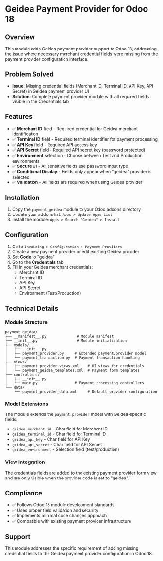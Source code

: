 # Geidea Payment Provider for Odoo 18

## Overview
This module adds Geidea payment provider support to Odoo 18, addressing the issue where necessary merchant credential fields were missing from the payment provider configuration interface.

## Problem Solved
- **Issue**: Missing credential fields (Merchant ID, Terminal ID, API Key, API Secret) in Geidea payment provider UI
- **Solution**: Complete payment provider module with all required fields visible in the Credentials tab

## Features
- ✅ **Merchant ID** field - Required credential for Geidea merchant identification
- ✅ **Terminal ID** field - Required terminal identifier for payment processing  
- ✅ **API Key** field - Required API access key
- ✅ **API Secret** field - Required API secret key (password protected)
- ✅ **Environment** selection - Choose between Test and Production environments
- ✅ **Secure UI** - All sensitive fields use password input type
- ✅ **Conditional Display** - Fields only appear when "geidea" provider is selected
- ✅ **Validation** - All fields are required when using Geidea provider

## Installation

1. Copy the `payment_geidea` module to your Odoo addons directory
2. Update your addons list: `Apps > Update Apps List`
3. Install the module: `Apps > Search "Geidea" > Install`

## Configuration

1. Go to `Invoicing > Configuration > Payment Providers`
2. Create a new payment provider or edit existing Geidea provider
3. Set **Code** to "geidea"
4. Go to the **Credentials** tab
5. Fill in your Geidea merchant credentials:
   - Merchant ID
   - Terminal ID
   - API Key
   - API Secret
   - Environment (Test/Production)

## Technical Details

### Module Structure
```
payment_geidea/
├── __manifest__.py              # Module manifest
├── __init__.py                  # Module initialization
├── models/
│   ├── __init__.py
│   ├── payment_provider.py     # Extended payment.provider model
│   └── payment_transaction.py  # Payment transaction handling
├── views/
│   ├── payment_provider_views.xml    # UI views for credentials
│   └── payment_geidea_templates.xml  # Payment form templates
├── controllers/
│   ├── __init__.py
│   └── main.py                 # Payment processing controllers
└── data/
    └── payment_provider_data.xml     # Default provider configuration
```

### Model Extensions
The module extends the `payment.provider` model with Geidea-specific fields:
- `geidea_merchant_id` - Char field for Merchant ID
- `geidea_terminal_id` - Char field for Terminal ID  
- `geidea_api_key` - Char field for API Key
- `geidea_api_secret` - Char field for API Secret
- `geidea_environment` - Selection field (test/production)

### View Integration
The credentials fields are added to the existing payment provider form view and are only visible when the provider code is set to "geidea".

## Compliance
- ✅ Follows Odoo 18 module development standards
- ✅ Uses proper field validation and security
- ✅ Implements minimal code changes approach
- ✅ Compatible with existing payment provider infrastructure

## Support
This module addresses the specific requirement of adding missing credential fields to the Geidea payment provider configuration in Odoo 18.